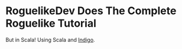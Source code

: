 # RoguelikeDev Does The Complete Roguelike Tutorial

But in Scala! Using Scala and [Indigo](https://indigoengine.io/).

